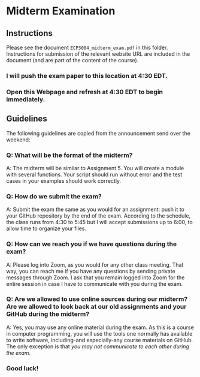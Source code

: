 # Midterm Examination

## Instructions

Please see the document ```ECP3004_midterm_exam.pdf``` in this folder.
Instructions for submission of the relevant website URL are included in the document
(and are part of the content of the course).

### I will push the exam paper to this location at 4:30 EDT.
### Open this Webpage and refresh at 4:30 EDT to begin immediately.


## Guidelines

The following guidelines are copied from the announcement send over the weekend:




### Q: What will be the format of the midterm?

A: The midterm will be similar to Assignment 5. You will create a module with several functions. Your script should run without error and the test cases in your examples should work correctly.




### Q: How do we submit the exam?

A: Submit the exam the same as you would for an assignment: push it to your GitHub repository by the end of the exam. According to the schedule, the class runs from 4:30 to 5:45 but I will accept submissions up to 6:00, to allow time to organize your files.




### Q: How can we reach you if we have questions during the exam?

A: Please log into Zoom, as you would for any other class meeting. That way, you can reach me if you have any questions by sending private messages through Zoom. I ask that you remain logged into Zoom for the entire session in case I have to communicate with you during the exam.




### Q: Are we allowed to use online sources during our midterm? Are we allowed to look back at our old assignments and your GitHub during the midterm?

A: Yes, you may use any online material during the exam. As this is a course in computer programming, you will use the tools one normally has available to write software, including-and especially-any course materials on GitHub.
The only exception is that *you may not communicate to each other during the exam*.


### Good luck!